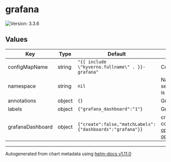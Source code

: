 # grafana

![Version: 3.3.6](https://img.shields.io/badge/Version-3.3.6-informational?style=flat-square)

## Values

| Key | Type | Default | Description |
|-----|------|---------|-------------|
| configMapName | string | `"{{ include \"kyverno.fullname\" . }}-grafana"` | Configmap name template. |
| namespace | string | `nil` | Namespace to create the grafana dashboard configmap. If not set, it will be created in the same namespace where the chart is deployed. |
| annotations | object | `{}` | Grafana dashboard configmap annotations. |
| labels | object | `{"grafana_dashboard":"1"}` | Grafana dashboard configmap labels |
| grafanaDashboard | object | `{"create":false,"matchLabels":{"dashboards":"grafana"}}` | create GrafanaDashboard custom resource referencing to the configMap. according to <https://grafana-operator.github.io/grafana-operator/docs/examples/dashboard_from_configmap/readme/> |

----------------------------------------------
Autogenerated from chart metadata using [helm-docs v1.11.0](https://github.com/norwoodj/helm-docs/releases/v1.11.0)
